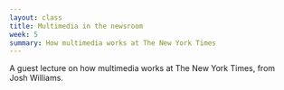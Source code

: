```yaml
---
layout: class
title: Multimedia in the newsroom
week: 5
summary: How multimedia works at The New York Times
---
```


A guest lecture on how multimedia works at The New York Times, from Josh Williams.